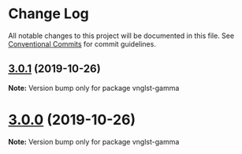 # Change Log

All notable changes to this project will be documented in this file.
See [Conventional Commits](https://conventionalcommits.org) for commit guidelines.

## [3.0.1](https://github.com/vnglst/learning-yarn-workspaces/compare/vnglst-gamma@3.0.0...vnglst-gamma@3.0.1) (2019-10-26)

**Note:** Version bump only for package vnglst-gamma





# [3.0.0](https://github.com/vnglst/learning-yarn-workspaces/compare/vnglst-gamma@2.2.2...vnglst-gamma@3.0.0) (2019-10-26)

**Note:** Version bump only for package vnglst-gamma
